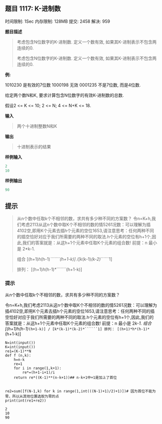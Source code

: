 ## 题目 1117: K-进制数

时间限制: 1Sec 内存限制: 128MB 提交: 2458 解决: 959

**题目描述**

> 考虑包含N位数字的K-进制数. 定义一个数有效, 如果其K-进制表示不包含两连续的0.
>
> 考虑包含N位数字的K-进制数. 定义一个数有效, 如果其K-进制表示不包含两连续的0.

**例:**

1010230 是有效的7位数
1000198 无效
0001235 不是7位数, 而是4位数.

给定两个数N和K, 要求计算包含N位数字的有效K-进制数的总数.

假设2 <= K <= 10; 2 <= N; 4 <= N+K <= 18.

**输入**

> 两个十进制整数N和K

**输出**

> 十进制表示的结果

**样例输入**

```python
2
10
```

**样例输出**

```python
90
```
## 提示

> 从n个数中任取k个不相邻的数，求共有多少种不同的方案数？
> 令n=K+h,我们考虑2113从这n个数中取K个不相邻的数的情5261况数：可以理解为插4102空,即用K个元素去插h个元素的空位1653,请注意思考：任何两种不同的插空恰好对应于我们所需要的两种不同的取法.h个元素的空位有h+1个,因此,我们的答案就是：从这h+1个元素中任取K个元素的组合数!
> 前提：n 最小是 2*k-1.
>
> 组合 [(h+1)*h*(h-1)*```````(h+1-k)] /[k*(k-1)*(k-2)*``````1] 
>
> 排列： [(h+1)*h*(h-1)*```````(h+1-k)]

### 提示
从n个数中任取k个不相邻的数，求共有多少种不同的方案数？

令n=K+h,我们考虑2113从这n个数中取K个不相邻的数的情5261况数：可以理解为插4102空,即用K个元素去插h个元素的空位1653,请注意思考：任何两种不同的插空恰好对应于我们所需要的两种不同的取法.h个元素的空位有h+1个,因此,我们的答案就是：从这h+1个元素中任取K个元素的组合数!
前提：n 最小是 2*k-1.
组合 [(h+1)*h*(h-1)*```````(h+1-k)] / [k*(k-1)*(k-2)*``````1]
排列： [(h+1)*h*(h-1)*```````(h+1-k)]

```
N=int(input())
K=int(input())
re1=(K-1)**N
def f (n,k):
    h=n-k
    re=1
    for i in range(1,k+1):
        re*=(h+1-i+1)/i
    return re*((K-1)**(n-k+1))## n-k+1中+1是加上了首位
    
    
re2=sum([f(N-1,k) for k in range(1,int(((N-1)+1)/2)+1)])# 因为首位不能为零，所以从其他位置选取为零的点
print(int(re1+re2))
```

    2
    10
    90